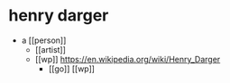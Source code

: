 # henry darger

- a [[person]]
  - [[artist]]
  - [[wp]] https://en.wikipedia.org/wiki/Henry_Darger
    - [[go]] [[wp]]

